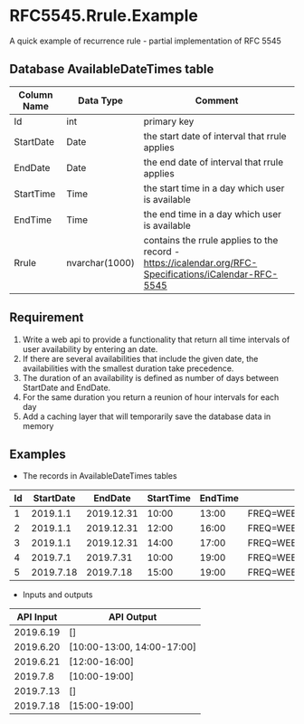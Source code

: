 # RFC5545.Rrule.Example
A quick example of recurrence rule - partial implementation of RFC 5545

## Database AvailableDateTimes table
|Column Name|Data Type|Comment    |
|---        |---      |---        |
|Id         |int      |primary key|
|StartDate  |Date     |the start date of interval that rrule applies|
|EndDate    |Date     |the end date of interval that rrule applies  |
|StartTime  |Time     |the start time in a day which user is available|
|EndTime    |Time     |the end time in a day which user is available|
|Rrule      |nvarchar(1000)|contains the rrule applies to the record - https://icalendar.org/RFC-Specifications/iCalendar-RFC-5545|

## Requirement
1. Write a web api to provide a functionality that return all time intervals of user availability by entering an date.
2. If there are several availabilities that include the given date, the availabilities with the smallest duration take precedence.
3. The duration of an availability is defined as number of days between StartDate and EndDate.
4. For the same duration you return a reunion of hour intervals for each day
5. Add a caching layer that will temporarily save the database data in memory

## Examples
- The records in AvailableDateTimes tables

|Id|StartDate|EndDate|StartTime|EndTime|Rrule|
|--|---      |---    |---      |---    |---  |
|1 |2019.1.1 |2019.12.31|10:00|13:00|FREQ=WEEKLY;INTERVAL=1;WKST=MO;BYDAY=MO,TU,TH|
|2 |2019.1.1 |2019.12.31|12:00|16:00|FREQ=WEEKLY;INTERVAL=1;WKST=MO;BYDAY=FR|
|3 |2019.1.1 |2019.12.31|14:00|17:00|FREQ=WEEKLY;INTERVAL=1;WKST=MO;BYDAY=TH|
|4 |2019.7.1 |2019.7.31 |10:00|19:00|FREQ=WEEKLY;INTERVAL=1;WKST=MO;BYDAY=MO,TU|
|5 |2019.7.18|2019.7.18 |15:00|19:00|FREQ=WEEKLY;INTERVAL=1;WKST=MO;BYDAY=TH|

- Inputs and outputs

|API Input|API Output|
|----     |----      |
|2019.6.19|[]        |
|2019.6.20|[10:00-13:00, 14:00-17:00]|
|2019.6.21|[12:00-16:00]|
|2019.7.8 |[10:00-19:00]|
|2019.7.13|[]        |
|2019.7.18|[15:00-19:00]|
